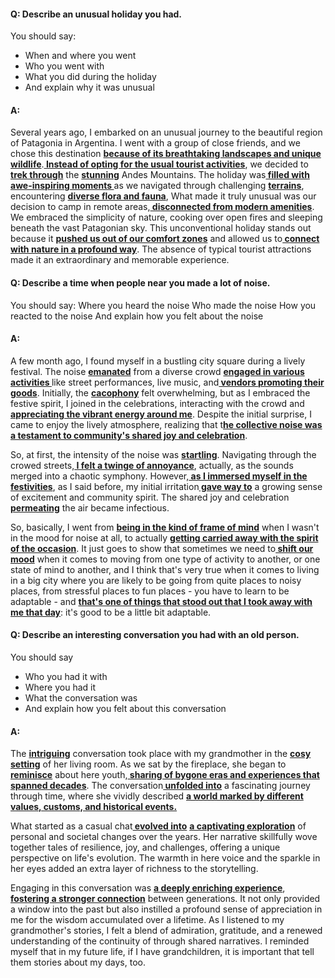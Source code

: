#### Q: Describe an unusual holiday you had.
You should say:
- When and where you went
- Who you went with
- What you did during the holiday
- And explain why it was unusual
#### A: 
Several  years ago, I embarked on an unusual journey to the beautiful region of Patagonia in Argentina. I went with a group of close friends, and we chose this destination <b><u>because of its breathtaking landscapes and unique wildlife</u></b>.<b><u> Instead of opting for the usual tourist activities</u></b>, we decided to<b><u> trek through</u></b> the <b><u>stunning</u></b> Andes Mountains.
The holiday was<b><u> filled with awe-inspiring  moments </u></b>as we navigated through challenging <b><u>terrains</u></b>, encountering  <b><u>diverse flora and fauna</u></b>, What made it truly unusual was our decision to camp in remote areas,<b><u> disconnected from modern amenities</u></b>. We embraced the simplicity of nature, cooking over open fires and sleeping beneath the vast Patagonian sky.
This unconventional holiday stands out because it <b><u>pushed us out of our comfort zones</u></b> and allowed us to<b><u> connect with nature in a profound way</u></b>. The absence of typical tourist attractions made it an extraordinary and memorable experience. 


#### Q: Describe a time when people near you made a lot of noise.
You should say:
Where you heard the noise
Who made the noise
How you reacted to the noise
And explain how you felt about the noise

#### A:
A few month ago, I found myself in a bustling city square during a lively festival. The noise <b><u>emanated</u></b> from a diverse crowd <b><u>engaged in various activities </u></b>like street performances, live music, and<b><u> vendors promoting their goods</u></b>. Initially, the <b><u>cacophony</u></b> felt overwhelming, but as I embraced the festive spirit, I joined in the celebrations, interacting with the crowd and <b><u>appreciating the vibrant energy around me</u></b>. Despite the initial surprise, I came to enjoy the lively atmosphere, realizing that t<b><u>he collective noise was a testament to community's shared joy and celebration</u></b>.

So, at first, the intensity of the noise was <b><u>startling</u></b>. Navigating through the crowed streets,<b><u> I felt a twinge of annoyance</u></b>, actually, as the sounds merged into a chaotic symphony. However,<b><u> as I immersed myself in the festivities</u></b>, as I said before, my initial irritation<b><u> gave way to</u></b> a growing sense of excitement and community spirit. The shared joy and celebration <b><u>permeating</u></b> the air became infectious.

So, basically, I went from <b><u>being in the kind of frame of  mind</u></b> when I wasn't in the mood for noise at all, to actually <b><u>getting carried away with the spirit of the occasion</u></b>. It just goes to show that sometimes we need to<b><u> shift our mood</u></b> when it comes to moving from one type of activity to another, or one state of mind to another, and I think that's very true when it comes to living in a big city where you are likely to be going from quite places  to noisy places, from stressful places to fun places - you have to learn to be adaptable - and <b><u>that's one of things that stood out that I took away with me that day</u></b>: it's good to be a little bit adaptable.


#### Q: Describe an interesting conversation you had with an old person.
You should say
- Who you had it with
- Where you had it 
- What the conversation was
- And explain how you felt about this conversation

#### A:
The <b><u>intriguing</u></b> conversation took place with my grandmother in the <b><u>cosy setting</u></b> of her living room. As we sat by the fireplace, she began to <b><u>reminisce</u></b> about here youth,<b><u> sharing of bygone eras and experiences that spanned decades</u></b>. The conversation<b><u> unfolded into</u></b> a fascinating journey through time, where she vividly described <b><u>a world marked by different values, customs, and historical events.</u></b>

What started as a casual chat<b><u> evolved into</u></b> <b><u>a captivating exploration</u></b> of personal and societal changes over the years. Her narrative skillfully wove together tales of resilience, joy, and challenges, offering a unique perspective on life's evolution. The warmth in here voice and the sparkle in her eyes added an extra layer of richness to the storytelling.

Engaging in this conversation was <b><u>a deeply enriching experience</u></b>, <b><u>fostering a stronger connection</u></b> between generations. It not only provided a window into the past but also instilled a profound sense of appreciation in me for the wisdom accumulated over a lifetime. As I listened to my grandmother's stories, I felt a blend of admiration, gratitude, and a renewed understanding of the continuity of through shared narratives. I reminded myself that in my future life, if I have grandchildren, it is important that tell them stories about my days, too.